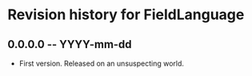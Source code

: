# Revision history for FieldLanguage

## 0.0.0.0 -- YYYY-mm-dd

* First version. Released on an unsuspecting world.
